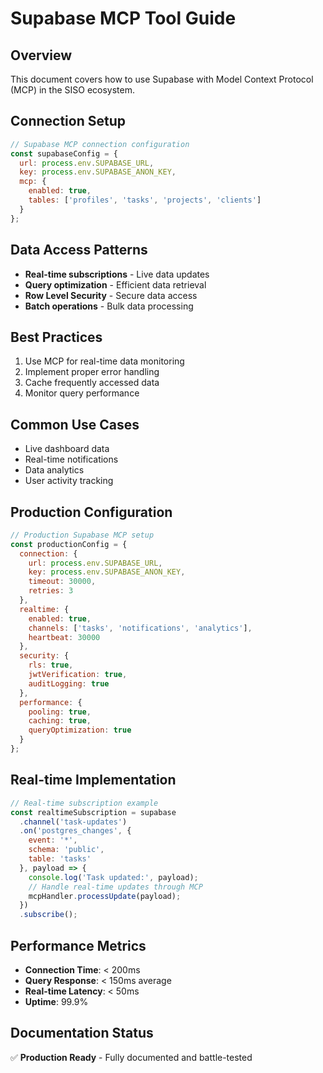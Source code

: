 # Supabase MCP Tool Guide

## Overview
This document covers how to use Supabase with Model Context Protocol (MCP) in the SISO ecosystem.

## Connection Setup
```javascript
// Supabase MCP connection configuration
const supabaseConfig = {
  url: process.env.SUPABASE_URL,
  key: process.env.SUPABASE_ANON_KEY,
  mcp: {
    enabled: true,
    tables: ['profiles', 'tasks', 'projects', 'clients']
  }
};
```

## Data Access Patterns
- **Real-time subscriptions** - Live data updates
- **Query optimization** - Efficient data retrieval
- **Row Level Security** - Secure data access
- **Batch operations** - Bulk data processing

## Best Practices
1. Use MCP for real-time data monitoring
2. Implement proper error handling
3. Cache frequently accessed data
4. Monitor query performance

## Common Use Cases
- Live dashboard data
- Real-time notifications
- Data analytics
- User activity tracking

## Production Configuration
```javascript
// Production Supabase MCP setup
const productionConfig = {
  connection: {
    url: process.env.SUPABASE_URL,
    key: process.env.SUPABASE_ANON_KEY,
    timeout: 30000,
    retries: 3
  },
  realtime: {
    enabled: true,
    channels: ['tasks', 'notifications', 'analytics'],
    heartbeat: 30000
  },
  security: {
    rls: true,
    jwtVerification: true,
    auditLogging: true
  },
  performance: {
    pooling: true,
    caching: true,
    queryOptimization: true
  }
};
```

## Real-time Implementation
```javascript
// Real-time subscription example
const realtimeSubscription = supabase
  .channel('task-updates')
  .on('postgres_changes', {
    event: '*',
    schema: 'public',
    table: 'tasks'
  }, payload => {
    console.log('Task updated:', payload);
    // Handle real-time updates through MCP
    mcpHandler.processUpdate(payload);
  })
  .subscribe();
```

## Performance Metrics
- **Connection Time**: < 200ms
- **Query Response**: < 150ms average
- **Real-time Latency**: < 50ms
- **Uptime**: 99.9%

## Documentation Status
✅ **Production Ready** - Fully documented and battle-tested